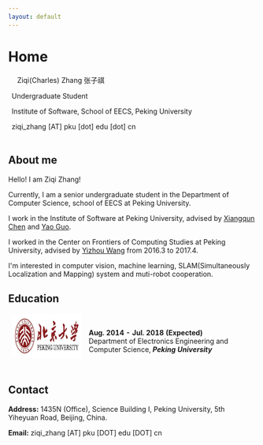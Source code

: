 ```yaml
---
layout: default
---
```

# [](#header-1)Home

<table style="border-style:none">
<tbody style="border-style:hidden">
<tr>
  <!--td><img width="256px" src="{{site.baseurl}}/assets/images/ziqi_zhang.png"></td-->
  <td>
    <h_name>Ziqi(Charles) Zhang 张子祺</h_name>
    <p>Undergraduate Student</p>
    <p>Institute of Software, School of EECS, Peking University</p>
    <p>ziqi_zhang [AT] pku [dot] edu [dot] cn</p>
    <!--p><a href="{{site.baseurl}}/static/files/yuanchun_cv_en.pdf">Download my CV</a>
    (<a href="{{site.baseurl}}/static/files/yuanchun_cv_zh.pdf">中文版</a>)</p-->
  </td>

</tr>
</tbody>
</table>

## [](#header-2)About me

Hello! I am Ziqi Zhang!

Currently, I am a senior undergraduate student in the Department of Computer Science, school of EECS at Peking University.

I work in the Institute of Software at Peking University, advised by [Xiangqun Chen](https://www.coursera.org/instructor/chenxiangqun) and [Yao Guo](http://sei.pku.edu.cn/~yaoguo/).

I worked in the Center on Frontiers of Computing Studies at Peking University, advised by [Yizhou Wang](http://www.idm.pku.edu.cn/staff/wangyizhou/) from 2016.3 to 2017.4.

I'm interested in computer vision, machine learning, SLAM(Simultaneously Localization and Mapping) system and muti-robot cooperation.

## [](#header-2)Education

<table class="imgtable" style="border-style:none">
	<tbody style="border-style:hidden">
	<tr>
		<td><img src="assets/images/pku.jpg" alt="Ziqi" width="250px" height="88px" />&nbsp;</td>
		<td align="left"><p><b>Aug. 2014 - Jul. 2018 (Expected)</b> <br />
		Department of Electronics Engineering and Computer Science, <i><b>Peking University</b></i></p></td>
	</tr>
	</tbody>
</table>

## [](#header-2)Contact
**Address:**
1435N (Office), Science Building I,
Peking University, 5th Yiheyuan Road, Beijing, China. 

**Email:**
ziqi_zhang [AT] pku [DOT] edu [DOT] cn

